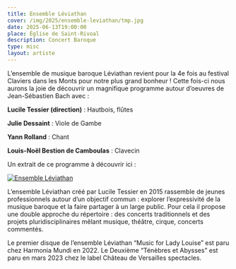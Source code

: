 ```yaml
---
title: Ensemble Léviathan
cover: /img/2025/ensemble-leviathan/tmp.jpg
date: 2025-06-13T19:00:00
place: Église de Saint-Rivoal
description: Concert Baroque 
type: misc
layout: artiste
---
```

L’ensemble de musique baroque Léviathan revient pour la 4e fois au festival Claviers dans les Monts pour notre plus grand bonheur ! Cette fois-ci nous aurons la joie de découvrir un magnifique programme autour d’oeuvres de Jean-Sébastien Bach avec : 

__Lucile Tessier (direction)__ : Hautbois, flûtes

__Julie Dessaint__ : Viole de Gambe

__Yann Rolland__ : Chant

__Louis-Noël Bestion de Camboulas__ : Clavecin 

Un extrait de ce programme à découvrir ici : 

[![Ensemble Léviathan](https://img.youtube.com/vi/H-J-9xRrxko/0.jpg)](https://www.youtube.com/watch?v=H-J-9xRrxko "Ensemble Léviathan")

L’ensemble Léviathan créé par Lucile Tessier en 2015 rassemble de jeunes professionnels autour d’un objectif commun : explorer l’expressivité de la musique baroque et la faire partager à un large public. Pour cela il propose une double approche du répertoire : des concerts traditionnels et des projets pluridisciplinaires mêlant musique, théâtre, cirque, concerts commentés.

Le premier disque de l’ensemble Léviathan “Music for Lady Louise” est paru chez Harmonia Mundi en 2022. Le Deuxième “Ténèbres et Abysses” est paru en mars 2023 chez le label Château de Versailles spectacles. 
